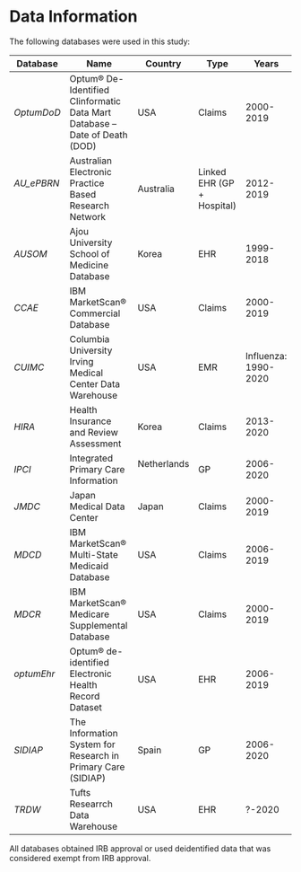 # Data Information #

The following databases were used in this study:

| Database       | Name | Country  | Type | Years
|--------|----------|-----|-----|-----|
| *OptumDoD* | Optum® De-Identified Clinformatic Data Mart Database – Date of Death (DOD) &nbsp; &nbsp;  | USA &nbsp; &nbsp; | Claims &nbsp; &nbsp; | 2000-2019 |
| *AU_ePBRN* &nbsp; &nbsp; |  Australian Electronic Practice Based Research Network | Australia &nbsp; &nbsp; | Linked EHR (GP + Hospital) | 2012-2019 |
| *AUSOM* &nbsp; &nbsp; | Ajou University School of Medicine Database | Korea &nbsp; &nbsp; | EHR &nbsp; &nbsp; | 1999-2018 |
| *CCAE* &nbsp; &nbsp; | IBM MarketScan® Commercial Database &nbsp; &nbsp; | USA &nbsp; &nbsp; | Claims | 2000-2019 |
| *CUIMC* &nbsp; &nbsp; | Columbia University Irving Medical Center Data Warehouse | USA &nbsp; &nbsp; | EMR | Influenza: 1990-2020 |
| *HIRA* &nbsp; &nbsp; | Health Insurance and Review Assessment | Korea &nbsp; &nbsp; | Claims &nbsp; &nbsp; | 2013-2020 |
| *IPCI* &nbsp; &nbsp; | Integrated Primary Care Information | Netherlands &nbsp; &nbsp; | GP &nbsp; &nbsp; | 2006-2020 |
| *JMDC* &nbsp; &nbsp; | Japan Medical Data Center &nbsp; &nbsp; | Japan &nbsp; &nbsp; | Claims &nbsp; &nbsp; | 2000-2019 |
| *MDCD* &nbsp; &nbsp; | IBM MarketScan® Multi-State Medicaid Database &nbsp; &nbsp;  | USA &nbsp; &nbsp; | Claims | 2006-2019 |
| *MDCR* &nbsp; &nbsp; | IBM MarketScan® Medicare Supplemental Database &nbsp; &nbsp;  | USA &nbsp; &nbsp; | Claims | 2000-2019 |
| *optumEhr* &nbsp; &nbsp; | Optum® de-identified Electronic Health Record Dataset &nbsp; &nbsp;  | USA | EHR &nbsp; &nbsp; | 2006-2019 |
| *SIDIAP* &nbsp; &nbsp; | The Information System for Research in Primary Care (SIDIAP) | Spain &nbsp; &nbsp; | GP &nbsp; &nbsp; | 2006-2020 |
| *TRDW* &nbsp; &nbsp; | Tufts Researrch Data Warehouse | USA &nbsp; &nbsp; | EHR &nbsp; &nbsp; | ?-2020 |


All databases obtained IRB approval or used deidentified data that was considered exempt from IRB approval.
